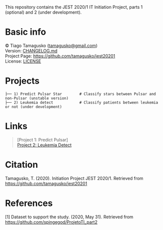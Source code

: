 This repository contains the JEST 2020/1 IT Initiation Project, parts 1 (optional) and 2 (under development).

# Basic info
© Tiago Tamagusko (tamagusko@gmail.com)  
Version: [CHANGELOG.md](/CHANGELOG.md)  
Project Page: <a href="https://github.com/tamagusko/jest20201">https://github.com/tamagusko/jest20201</a>  
License: [LICENSE](/LICENSE)

# Projects
    
    ├── 1) Predict Pulsar Star        # Classify stars between Pulsar and non-Pulsar (unstable version)  
    ├── 2) Leukemia detect            # Classify patients between leukemia or not (under development)  

# Links
    
> [Project 1: Predict Pulsar]<!--(/predictPulsar.ipynb)-->   
> [Project 2: Leukemia Detect](/leukemiaDetect.ipynb)

# Citation
Tamagusko, T. (2020). Initiation Project JEST 2020/1. Retrieved from https://github.com/tamagusko/jest20201  

# References
[1] Dataset to support the study. (2020, May 31). Retrieved from https://github.com/spingegod/ProjetoTI_part2
